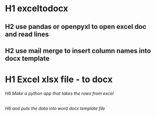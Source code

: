 # H1 exceltodocx
## H2 use pandas or openpyxl to open excel doc and read lines
## H2 use mail merge to insert column names into docx template

# H1 Excel xlsx file - to docx

###### H6 Make a python app that takes the rows from excel
###### H6 and puts the data into word docx template file